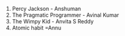 1. Percy Jackson - Anshuman
2. The Pragmatic Programmer - Avinal Kumar
3. The Wimpy Kid - Anvita S Reddy
4. Atomic habit =Annu
